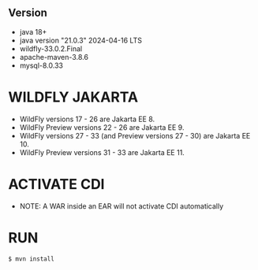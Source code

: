 ## Version
- java 18+
- java version "21.0.3" 2024-04-16 LTS
- wildfly-33.0.2.Final
- apache-maven-3.8.6
- mysql-8.0.33

# WILDFLY JAKARTA
- WildFly versions 17 - 26 are Jakarta EE 8.
- WildFly Preview versions 22 - 26 are Jakarta EE 9.
- WildFly versions 27 - 33 (and Preview versions 27 - 30) are Jakarta EE 10.
- WildFly Preview versions 31 - 33 are Jakarta EE 11.

# ACTIVATE CDI 
- NOTE: A WAR inside an EAR will not activate CDI automatically

# RUN 
```
$ mvn install
```